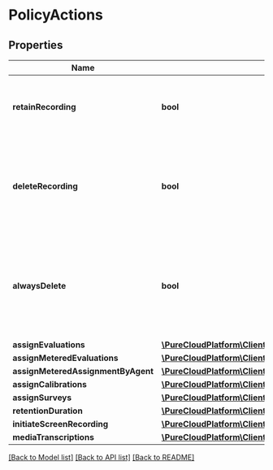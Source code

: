 # PolicyActions

## Properties
Name | Type | Description | Notes
------------ | ------------- | ------------- | -------------
**retainRecording** | **bool** | true to retain the recording associated with the conversation. Default &#x3D; true | [optional] 
**deleteRecording** | **bool** | true to delete the recording associated with the conversation. If retainRecording &#x3D; true, this will be ignored. Default &#x3D; false | [optional] 
**alwaysDelete** | **bool** | true to delete the recording associated with the conversation regardless of the values of retainRecording or deleteRecording. Default &#x3D; false | [optional] 
**assignEvaluations** | [**\PureCloudPlatform\Client\V2\Model\EvaluationAssignment[]**](EvaluationAssignment.md) |  | [optional] 
**assignMeteredEvaluations** | [**\PureCloudPlatform\Client\V2\Model\MeteredEvaluationAssignment[]**](MeteredEvaluationAssignment.md) |  | [optional] 
**assignMeteredAssignmentByAgent** | [**\PureCloudPlatform\Client\V2\Model\MeteredAssignmentByAgent[]**](MeteredAssignmentByAgent.md) |  | [optional] 
**assignCalibrations** | [**\PureCloudPlatform\Client\V2\Model\CalibrationAssignment[]**](CalibrationAssignment.md) |  | [optional] 
**assignSurveys** | [**\PureCloudPlatform\Client\V2\Model\SurveyAssignment[]**](SurveyAssignment.md) |  | [optional] 
**retentionDuration** | [**\PureCloudPlatform\Client\V2\Model\RetentionDuration**](RetentionDuration.md) |  | [optional] 
**initiateScreenRecording** | [**\PureCloudPlatform\Client\V2\Model\InitiateScreenRecording**](InitiateScreenRecording.md) |  | [optional] 
**mediaTranscriptions** | [**\PureCloudPlatform\Client\V2\Model\MediaTranscription[]**](MediaTranscription.md) |  | [optional] 

[[Back to Model list]](../README.md#documentation-for-models) [[Back to API list]](../README.md#documentation-for-api-endpoints) [[Back to README]](../README.md)


